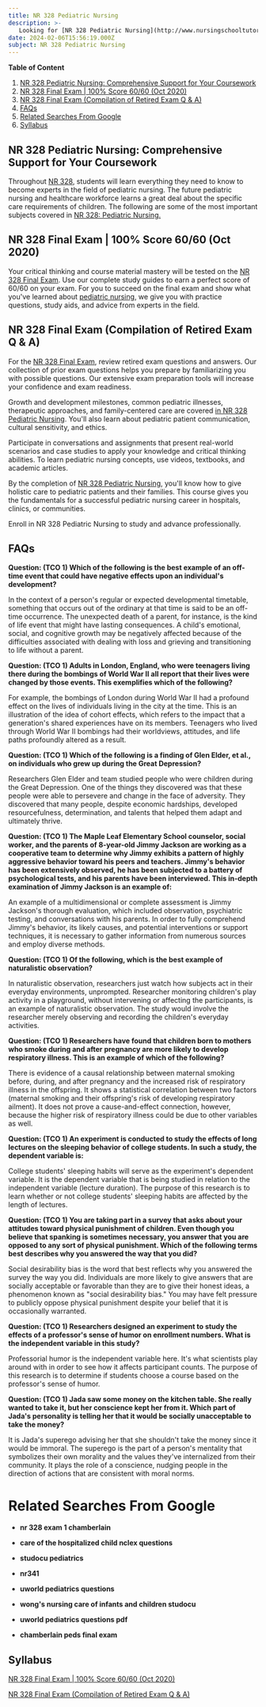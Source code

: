```yaml
---
title: NR 328 Pediatric Nursing
description: >-
   Looking for [NR 328 Pediatric Nursing](http://www.nursingschooltutors.com/) tutors online? Your bases are covered by us! You may count on the full backing of our team of experts for your online class. We provide expert online class aid for all of your academic needs, including coursework, assignments, debates, and exam preparation. Make the most of your time in [NR 328 Pediatric Nursing](http://www.nursingschooltutors.com/) by securing the support you need to do well in the course. Put your mind at ease and let our trained staff handle your online course. Don't allow the difficulty of online learning prevent you from achieving your full potential in [NR 328 Pediatric Nursing.](http://www.nursingschooltutors.com/)
date: 2024-02-06T15:56:19.000Z
subject: NR 328 Pediatric Nursing
---
```


**Table of Content**


1. [NR 328 Pediatric Nursing: Comprehensive Support for Your Coursework](#nr-328-pediatric-nursing-comprehensive-support-for-your-coursework)
2. [NR 328 Final Exam | 100% Score 60/60 (Oct 2020)](#nr-328-final-exam--100-score-6060-oct-2020)
3. [NR 328 Final Exam (Compilation of Retired Exam Q & A)](#nr-328-final-exam-compilation-of-retired-exam-q--a)
4.  [FAQs](#faqs)
5.  [Related Searches From Google](#related-searches-from-google)
6.  [Syllabus](#syllabus)
 

## NR 328 Pediatric Nursing: Comprehensive Support for Your Coursework

Throughout [NR 328](http://www.nursingschooltutors.com/), students will learn everything they need to know to become experts in the field of pediatric nursing. The future pediatric nursing and healthcare workforce learns a great deal about the specific care requirements of children. The following are some of the most important subjects covered in [NR 328: Pediatric Nursing.](http://www.nursingschooltutors.com/)

## NR 328 Final Exam | 100% Score 60/60 (Oct 2020)

Your critical thinking and course material mastery will be tested on the [NR 328 Final Exam](http://www.nursingschooltutors.com/). Use our complete study guides to earn a perfect score of 60/60 on your exam. For you to succeed on the final exam and show what you've learned about [pediatric nursing](http://www.nursingschooltutors.com/), we give you with practice questions, study aids, and advice from experts in the field.

## NR 328 Final Exam (Compilation of Retired Exam Q & A)

For the [NR 328 Final Exam](http://www.nursingschooltutors.com/), review retired exam questions and answers. Our collection of prior exam questions helps you prepare by familiarizing you with possible questions. Our extensive exam preparation tools will increase your confidence and exam readiness.

Growth and development milestones, common pediatric illnesses, therapeutic approaches, and family-centered care are covered [in NR 328 Pediatric Nursing](http://www.nursingschooltutors.com/). You'll also learn about pediatric patient communication, cultural sensitivity, and ethics.

Participate in conversations and assignments that present real-world scenarios and case studies to apply your knowledge and critical thinking abilities. To learn pediatric nursing concepts, use videos, textbooks, and academic articles.

By the completion of [NR 328 Pediatric Nursing](http://www.nursingschooltutors.com/), you'll know how to give holistic care to pediatric patients and their families. This course gives you the fundamentals for a successful pediatric nursing career in hospitals, clinics, or communities.

Enroll in NR 328 Pediatric Nursing to study and advance professionally.

## FAQs


**Question: (TCO 1) Which of the following is the best example of an off-time event that could have negative effects upon an individual's development?**

In the context of a person's regular or expected developmental timetable, something that occurs out of the ordinary at that time is said to be an off-time occurrence. The unexpected death of a parent, for instance, is the kind of life event that might have lasting consequences. A child's emotional, social, and cognitive growth may be negatively affected because of the difficulties associated with dealing with loss and grieving and transitioning to life without a parent.

**Question: (TCO 1) Adults in London, England, who were teenagers living there during the bombings of World War II all report that their lives were changed by those events. This exemplifies which of the following?**

For example, the bombings of London during World War II had a profound effect on the lives of individuals living in the city at the time. This is an illustration of the idea of cohort effects, which refers to the impact that a generation's shared experiences have on its members. Teenagers who lived through World War II bombings had their worldviews, attitudes, and life paths profoundly altered as a result.


**Question: (TCO 1) Which of the following is a finding of Glen Elder, et al., on individuals who grew up during the Great Depression?**

Researchers Glen Elder and team studied people who were children during the Great Depression. One of the things they discovered was that these people were able to persevere and change in the face of adversity. They discovered that many people, despite economic hardships, developed resourcefulness, determination, and talents that helped them adapt and ultimately thrive.


**Question: (TCO 1) The Maple Leaf Elementary School counselor, social worker, and the parents of 8-year-old Jimmy Jackson are working as a cooperative team to determine why Jimmy exhibits a pattern of highly aggressive behavior toward his peers and teachers. Jimmy's behavior has been extensively observed, he has been subjected to a battery of psychological tests, and his parents have been interviewed. This in-depth examination of Jimmy Jackson is an example of:**

An example of a multidimensional or complete assessment is Jimmy Jackson's thorough evaluation, which included observation, psychiatric testing, and conversations with his parents. In order to fully comprehend Jimmy's behavior, its likely causes, and potential interventions or support techniques, it is necessary to gather information from numerous sources and employ diverse methods.


**Question: (TCO 1) Of the following, which is the best example of naturalistic observation?**

In naturalistic observation, researchers just watch how subjects act in their everyday environments, unprompted. Researcher monitoring children's play activity in a playground, without intervening or affecting the participants, is an example of naturalistic observation. The study would involve the researcher merely observing and recording the children's everyday activities.


**Question: (TCO 1) Researchers have found that children born to mothers who smoke during and after pregnancy are more likely to develop respiratory illness. This is an example of which of the following?**

There is evidence of a causal relationship between maternal smoking before, during, and after pregnancy and the increased risk of respiratory illness in the offspring. It shows a statistical correlation between two factors (maternal smoking and their offspring's risk of developing respiratory ailment). It does not prove a cause-and-effect connection, however, because the higher risk of respiratory illness could be due to other variables as well.


**Question: (TCO 1) An experiment is conducted to study the effects of long lectures on the sleeping behavior of college students. In such a study, the dependent variable is:**

College students' sleeping habits will serve as the experiment's dependent variable. It is the dependent variable that is being studied in relation to the independent variable (lecture duration). The purpose of this research is to learn whether or not college students' sleeping habits are affected by the length of lectures.


**Question: (TCO 1) You are taking part in a survey that asks about your attitudes toward physical punishment of children. Even though you believe that spanking is sometimes necessary, you answer that you are opposed to any sort of physical punishment. Which of the following terms best describes why you answered the way that you did?**

Social desirability bias is the word that best reflects why you answered the survey the way you did. Individuals are more likely to give answers that are socially acceptable or favorable than they are to give their honest ideas, a phenomenon known as "social desirability bias." You may have felt pressure to publicly oppose physical punishment despite your belief that it is occasionally warranted.


**Question: (TCO 1) Researchers designed an experiment to study the effects of a professor's sense of humor on enrollment numbers. What is the independent variable in this study?**

Professorial humor is the independent variable here. It's what scientists play around with in order to see how it affects participant counts. The purpose of this research is to determine if students choose a course based on the professor's sense of humor.


**Question: (TCO 1) Jada saw some money on the kitchen table. She really wanted to take it, but her conscience kept her from it. Which part of Jada's personality is telling her that it would be socially unacceptable to take the money?**

It is Jada's superego advising her that she shouldn't take the money since it would be immoral. The superego is the part of a person's mentality that symbolizes their own morality and the values they've internalized from their community. It plays the role of a conscience, nudging people in the direction of actions that are consistent with moral norms.


# Related Searches From Google

- **nr 328 exam 1 chamberlain**

- **care of the hospitalized child nclex questions**

- **studocu pediatrics**

- **nr341**

- **uworld pediatrics questions**

- **wong's nursing care of infants and children studocu**

- **uworld pediatrics questions pdf**

- **chamberlain peds final exam**

## Syllabus

[NR 328 Final Exam | 100% Score 60/60 (Oct 2020)](https://www.academicguider.com/devry/nr-328-final-exam/)

[NR 328 Final Exam (Compilation of Retired Exam Q & A)](https://www.academicguider.com/devry/nr-328-final-exam-questions-answers/)